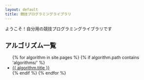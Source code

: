 ```yaml
---
layout: default
title: 競技プログラミングライブラリ
---
```


ようこそ！自分用の競技プログラミングライブラリです

## アルゴリズム一覧

<ul>
  {% for algorithm in site.pages %}
    {% if algorithm.path contains 'algorithms/' %}
      <li><a href="{{ algorithm.url | relative_url }}">{{ algorithm.title }}</a></li>
    {% endif %}
  {% endfor %}
</ul>


<img url = 'IMG_1570.JPG'> <img>

